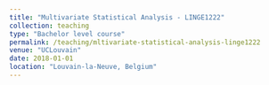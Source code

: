 ```yaml
---
title: "Multivariate Statistical Analysis - LINGE1222"
collection: teaching
type: "Bachelor level course"
permalink: /teaching/mltivariate-statistical-analysis-linge1222
venue: "UCLouvain"
date: 2018-01-01
location: "Louvain-la-Neuve, Belgium"
---
```

